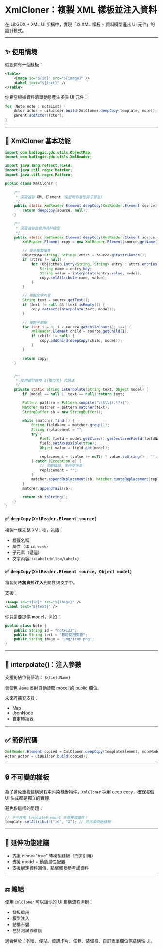 # XmlCloner：複製 XML 樣板並注入資料

在 LibGDX + XML UI 架構中，實現「以 XML 樣板 + 資料模型產出 UI 元件」的設計模式。

---

## ✨ 使用情境

假設你有一個樣板：

```xml
<Table>
    <Image id="${id}" src="${image}" />
    <Label text="${text}" />
</Table>
```

你希望根據資料清單動態產生多個 UI 元件：

```java
for (Note note : noteList) {
    Actor actor = uiBuilder.build(XmlCloner.deepCopy(template, note));
    parent.addActor(actor);
}
```

---

## 🔧 XmlCloner 基本功能

```java
import com.badlogic.gdx.utils.ObjectMap;
import com.badlogic.gdx.utils.XmlReader;

import java.lang.reflect.Field;
import java.util.regex.Matcher;
import java.util.regex.Pattern;

public class XmlCloner {

    /**
     * 深度複製 XML Element（保留所有屬性與子節點）
     */
    public static XmlReader.Element deepCopy(XmlReader.Element source) {
        return deepCopy(source, null);
    }

    /**
     * 深度複製並套用資料模型
     */
    public static XmlReader.Element deepCopy(XmlReader.Element source, Object model) {
        XmlReader.Element copy = new XmlReader.Element(source.getName(), null);

        // 安全複製屬性
        ObjectMap<String, String> attrs = source.getAttributes();
        if (attrs != null) {
            for (ObjectMap.Entry<String, String> entry : attrs.entries()) {
                String name = entry.key;
                String value = interpolate(entry.value, model);
                copy.setAttribute(name, value);
            }
        }

        // 複製文字內容
        String text = source.getText();
        if (text != null && !text.isEmpty()) {
            copy.setText(interpolate(text, model));
        }

        // 複製子節點
        for (int i = 0; i < source.getChildCount(); i++) {
            XmlReader.Element child = source.getChild(i);
            if (child != null) {
                copy.addChild(deepCopy(child, model));
            }
        }

        return copy;
    }


    /**
     * 使用模型替換 ${欄位名} 的語法
     */
    private static String interpolate(String text, Object model) {
        if (model == null || text == null) return text;

        Pattern pattern = Pattern.compile("\\$\\{(.*?)}");
        Matcher matcher = pattern.matcher(text);
        StringBuffer sb = new StringBuffer();

        while (matcher.find()) {
            String fieldName = matcher.group(1);
            String replacement = "";
            try {
                Field field = model.getClass().getDeclaredField(fieldName);
                field.setAccessible(true);
                Object value = field.get(model);

                replacement = (value != null) ? value.toString() : "";
            } catch (Exception e) {
                // 忽略錯誤，保持空字串
                replacement = "";
            }
            matcher.appendReplacement(sb, Matcher.quoteReplacement(replacement));
        }
        matcher.appendTail(sb);

        return sb.toString();
    }
}
```

### ✅ `deepCopy(XmlReader.Element source)`

複製一棵完整 XML 樹，包括：

* 標籤名稱
* 屬性（如 `id`, `text`）
* 子元素（遞迴）
* 文字內容（`<Label>Hello</Label>`）

### ✅ `deepCopy(XmlReader.Element source, Object model)`

複製同時**將資料注入**到屬性與文字中。

支援：

```xml
<Image id="${id}" src="${image}" />
<Label text="${text}" />
```

你只需要提供 model，例如：

```java
public class Note {
    public String id = "note123";
    public String text = "歡迎使用剪語";
    public String image = "img/icon.png";
}
```

---

## 🧠 interpolate()：注入參數

支援的佔位符語法： `${fieldName}`

會使用 Java 反射自動讀取 model 的 public 欄位。

未來可擴充支援：

* Map
* JsonNode
* 自定轉換器

---

## ✅ 範例代碼

```java
XmlReader.Element copied = XmlCloner.deepCopy(templateElement, noteModel);
Actor actor = uiBuilder.build(copied);
```

---

## 🔒 不可變的樣板

為了避免重複建構過程中污染樣板物件，`XmlCloner` 採用 deep copy，確保每個 UI 生成都是獨立的實體。

避免像這樣的問題：

```java
// 不可共用 templateElement 來直接改屬性！
template.setAttribute("id", "X"); // 將污染原始樣板
```

---

## 🧩 延伸功能建議

* 支援 clone="true" 時複製樣板（而非引用）
* 支援 model + 動態屬性配置
* 支援綁定資料回傳、點擊觸發參考該資料

---

## 🔚 總結

使用 `XmlCloner` 可以讓你的 UI 建構流程達到：

* 樣板重用
* 模型注入
* 結構不變
* 易於測試與維護

適合用於：列表、便貼、資訊卡片、任務、裝備欄、自訂表單欄位等結構性 UI。
